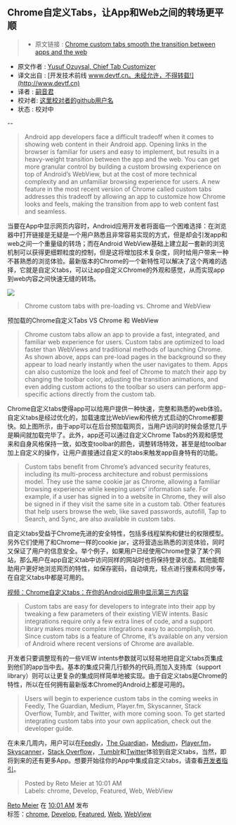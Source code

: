 Chrome自定义Tabs，让App和Web之间的转场更平顺
---

> * 原文链接 : [Chrome custom tabs smooth the transition between apps and the web](http://android-developers.blogspot.sg/2015/09/chrome-custom-tabs-smooth-transition.html)
* 原文作者 : [Yusuf Ozuysal, Chief Tab Customizer](htTabstp://blog.chromium.org/2015/09/chrome-custom-tabs-smooth-transition_2.html)
* 译文出自 : [开发技术前线 www.devtf.cn。未经允许，不得转载!](http://www.devtf.cn)
* 译者 : [嗣音君](https://github.com/xiaolangpapa) 
* 校对者: [这里校对者的github用户名](github链接)  
* 状态 :  校对中

--

>Android app developers face a difficult tradeoff when it comes to showing web content in their Android app. Opening links in the browser is familiar for users and easy to implement, but results in a heavy-weight transition between the app and the web. You can get more granular control by building a custom browsing experience on top of Android’s WebView, but at the cost of more technical complexity and an unfamiliar browsing experience for users. A new feature in the most recent version of Chrome called custom tabs addresses this tradeoff by allowing an app to customize how Chrome looks and feels, making the transition from app to web content fast and seamless.

当要在App中显示网页内容时，Android应用开发者将面临一个困难选择：在浏览器中打开链接是无疑是一个用户熟悉且非常容易实现的方式，但是却会引发app和web之间一个重量级的转场；而在Android WebView基础上建立起一套新的浏览机制可以获得更细颗粒度的控制，但是这将增加技术复杂度，同时给用户带来一种不甚熟悉的浏览体验。最新版本的Chrome的一个新特性可以解决了这个两难的选择，它就是自定义tabs，可以让app自定义Chrome的外观和感觉，从而实现app到web内容之间快速无缝的转场。

![](http://7xjy6x.com1.z0.glb.clouddn.com/CCT_Large%202.gif)
>Chrome custom tabs with pre-loading vs. Chrome and WebView

预加载的Chrome自定义Tabs VS Chrome 和 WebView

>Chrome custom tabs allow an app to provide a fast, integrated, and familiar web experience for users. Custom tabs are optimized to load faster than WebViews and traditional methods of launching Chrome. As shown above, apps can pre-load pages in the background so they appear to load nearly instantly when the user navigates to them. Apps can also customize the look and feel of Chrome to match their app by changing the toolbar color, adjusting the transition animations, and even adding custom actions to the toolbar so users can perform app-specific actions directly from the custom tab.

Chrome自定义tabs使得app可以给用户提供一种快速，完整和熟悉的web体验。自定义tabs是经过优化的，加载速度比WebView和传统方式启动的Chrome都要快。如上图所示，由于app可以在后台预加载网页，当用户访问的时候会感觉几乎是瞬间就加载完毕了。此外，app还可以通过自定义Chrome Tabs的外观和感觉来和自身风格保持一致，如改变toolbar的颜色，调整转场特效，甚至是给toolbar加上自定义的操作，让用户直接通过自定义的tabs来触发app自身特有的功能。

>Custom tabs benefit from Chrome’s advanced security features, including its multi-process architecture and robust permissions model. They use the same cookie jar as Chrome, allowing a familiar browsing experience while keeping users’ information safe. For example, if a user has signed in to a website in Chrome, they will also be signed in if they visit the same site in a custom tab. Other features that help users browse the web, like saved passwords, autofill, Tap to Search, and Sync, are also available in custom tabs.

自定义tabs受益于Chrome先进的安全特性，包括多线程架构和健壮的权限模型。另外它们使用了和Chrome一样的cookie jar，这将营造出熟悉的浏览体验，同时又保证了用户的信息安全。举个例子，如果用户已经使用Chrome登录了某个网站，那么用户在app自定义tab中访问同样的网站时也将保持登录状态。其他能帮助用户更好地浏览网页的特性，如保存密码，自动填充，轻点进行搜素和同步等，在自定义tabs中都是可用的。

[视频：Chrome自定义tabs：在你的Android应用中显示第三方内容](https://youtu.be/QOxIdbNwpx0)

>Custom tabs are easy for developers to integrate into their app by tweaking a few parameters of their existing VIEW intents. Basic integrations require only a few extra lines of code, and a support library makes more complex integrations easy to accomplish, too. Since custom tabs is a feature of Chrome, it’s available on any version of Android where recent versions of Chrome are available.

开发者只要调整现有的一些VIEW intents参数就可以轻易地把自定义tabs页集成到他们的app当中去。基本的集成只需几行额外的代码,而加入支持库（support library）则可以让更复杂的集成同样简单地被实现。由于自定义tabs是Chrome的特性，所以在任何拥有最新版本Chrome的Android上都是可用的。


>Users will begin to experience custom tabs in the coming weeks in Feedly, The Guardian, Medium, Player.fm, Skyscanner, Stack Overflow, Tumblr, and Twitter, with more coming soon. To get started integrating custom tabs into your own application, check out the developer guide.


在未来几周内，用户可以在[Feedly](https://play.google.com/store/apps/details?id=com.devhd.feedly)，[The Guardian](https://play.google.com/store/apps/details?id=com.guardian)，[Medium](https://play.google.com/store/apps/details?id=com.medium.reader)，[Player.fm](https://play.google.com/store/apps/details?id=fm.player)，[Skyscanner](https://play.google.com/store/apps/details?id=net.skyscanner.android.main)，[Stack Overflow](https://play.google.com/store/apps/details?id=com.stackexchange.marvin)，[
Tumblr](https://play.google.com/store/apps/details?id=com.tumblr)和[Twitter](https://play.google.com/store/apps/details?id=com.twitter.android)体验到自定义tabs，当然，即将到来的还有更多App。想要开始往你的App中集成自定义tabs，请查看[开发者指引](https://developer.chrome.com/multidevice/android/customtabs)。

>Posted by Reto Meier at 10:01 AM  
Labels: chrome, Develop, Featured, Web, WebView

[Reto Meier](https://plus.google.com/113601876824575481275) 在 [10:01 AM](http://android-developers.blogspot.sg/2015/09/chrome-custom-tabs-smooth-transition.html) 发布  
标签：[chrome](http://android-developers.blogspot.sg/search/label/chrome), [Develop](http://android-developers.blogspot.sg/search/label/Develop), [Featured](http://android-developers.blogspot.sg/search/label/Featured), [Web](http://android-developers.blogspot.sg/search/label/Web), [WebView](http://android-developers.blogspot.sg/search/label/WebView)


